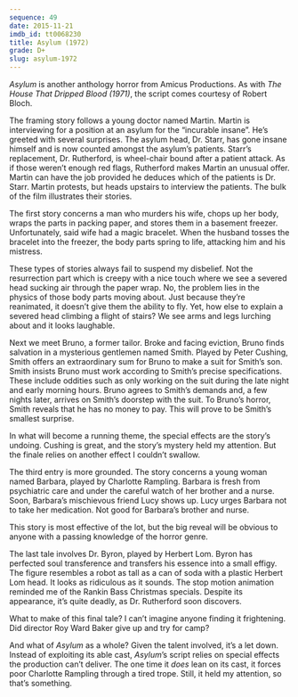 ```yaml
---
sequence: 49
date: 2015-11-21
imdb_id: tt0068230
title: Asylum (1972)
grade: D+
slug: asylum-1972
---
```


_Asylum_ is another anthology horror from Amicus Productions. As with _The House That Dripped Blood (1971)_, the script comes courtesy of Robert Bloch.

The framing story follows a young doctor named Martin. Martin is interviewing for a position at an asylum for the “incurable insane”. He’s greeted with several surprises. The asylum head, Dr. Starr, has gone insane himself and is now counted amongst the asylum’s patients. Starr’s replacement, Dr. Rutherford, is wheel-chair bound after a patient attack. As if those weren’t enough red flags,  Rutherford makes Martin an unusual offer. Martin can have the job provided he deduces which of the patients is Dr. Starr. Martin protests, but heads upstairs to interview the patients. The bulk of the film illustrates their stories.

The first story concerns a man who murders his wife, chops up her body, wraps the parts in packing paper, and stores them in a basement freezer. Unfortunately, said wife had a magic bracelet. When the husband tosses the bracelet into the freezer, the body parts spring to life, attacking him and his mistress.

These types of stories always fail to suspend my disbelief. Not the resurrection part which is creepy with a nice touch where we see a severed head sucking air through the paper wrap. No, the problem lies in the physics of those body parts moving about. Just because they’re reanimated, it doesn’t give them the ability to fly. Yet, how else to explain a severed head climbing a flight of stairs? We see arms and legs lurching about and it looks laughable.

Next we meet Bruno, a former tailor. Broke and facing eviction, Bruno finds salvation in a mysterious gentlemen named Smith. Played by Peter Cushing, Smith offers an extraordinary sum for Bruno to make a suit for Smith’s son. Smith insists Bruno must work according to Smith’s precise specifications. These include oddities such as only working on the suit during the late night and early morning hours. Bruno agrees to Smith’s demands and, a few nights later, arrives on Smith’s doorstep with the suit. To Bruno’s horror, Smith reveals that he has no money to pay. This will prove to be Smith’s smallest surprise.

In what will become a running theme, the special effects are the story’s undoing. Cushing is great, and the story’s mystery held my attention. But the finale relies on another effect I couldn’t swallow.

The third entry is more grounded. The story concerns a young woman named Barbara, played by Charlotte Rampling. Barbara is fresh from psychiatric care and under the careful watch of her brother and a nurse. Soon, Barbara’s mischievous friend Lucy shows up. Lucy urges Barbara not to take her medication. Not good for Barbara’s brother and nurse.

This story is most effective of the lot, but the big reveal will be obvious to anyone with a passing knowledge of the horror genre.

The last tale involves Dr. Byron, played by Herbert Lom. Byron has perfected soul transference and transfers his essence into a small effigy. The figure resembles a robot as tall as a can of soda with a plastic Herbert Lom head. It looks as ridiculous as it sounds. The stop motion animation reminded me of the Rankin Bass Christmas specials. Despite its appearance, it’s quite deadly, as Dr. Rutherford soon discovers.

What to make of this final tale? I can’t imagine anyone finding it frightening. Did director Roy Ward Baker give up and try for camp?

And what of _Asylum_ as a whole? Given the talent involved, it’s a let down. Instead of exploiting its able cast, _Asylum_’s script relies on special effects the production can’t deliver. The one time it _does_ lean on its cast, it forces poor Charlotte Rampling through a tired trope. Still, it held my attention, so that’s something.